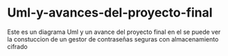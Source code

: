 # Uml-y-avances-del-proyecto-final
Este es un diagrama Uml y un avance del proyecto final en el se puede ver la constuccion de un gestor de contraseñas seguras con almacenamiento cifrado
